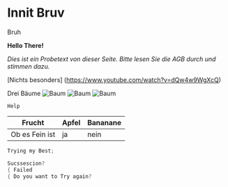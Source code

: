 # Innit Bruv

Bruh

**Hello There!**

*Dies ist ein Probetext von dieser Seite.
Bitte lesen Sie die AGB durch und stimmen dazu.*



[Nichts besonders] (https://www.youtube.com/watch?v=dQw4w9WgXcQ)

Drei Bäume ![Baum](https://user-images.githubusercontent.com/110892742/183600856-f019432b-8511-4153-ad5d-801f1de3c5e7.jpg)
![Baum](https://user-images.githubusercontent.com/110892742/183601095-14190e1f-519a-44fc-b442-45feaf4e94e5.jpg)
![Baum](https://user-images.githubusercontent.com/110892742/183601115-24f5f78e-ff0a-4c22-a99f-a8c246254662.jpg)





 `Help`





| Frucht | Apfel | Bananane |
| --- | --- | --- |
| Ob es Fein ist | ja | nein |





```C#
Trying my Best;

Sucssescion?
{ Failed
{ Do you want to Try again?
